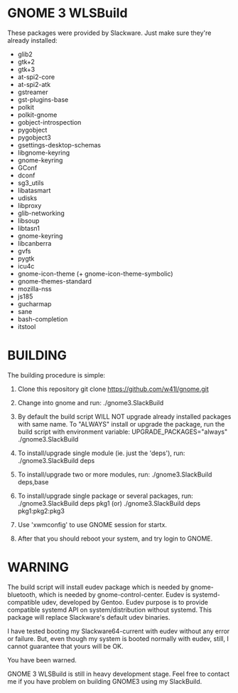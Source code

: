 GNOME 3 WLSBuild
================

These packages were provided by Slackware. Just make sure they're
already installed:

* glib2
* gtk+2
* gtk+3
* at-spi2-core
* at-spi2-atk
* gstreamer
* gst-plugins-base
* polkit
* polkit-gnome
* gobject-introspection
* pygobject
* pygobject3
* gsettings-desktop-schemas
* libgnome-keyring
* gnome-keyring
* GConf
* dconf
* sg3_utils
* libatasmart
* udisks
* libproxy
* glib-networking
* libsoup
* libtasn1
* gnome-keyring
* libcanberra
* gvfs
* pygtk
* icu4c
* gnome-icon-theme (+ gnome-icon-theme-symbolic)
* gnome-themes-standard
* mozilla-nss
* js185
* gucharmap
* sane
* bash-completion
* itstool

BUILDING
========

The building procedure is simple:

1. Clone this repository
   git clone https://github.com/w41l/gnome.git

2. Change into gnome and run:
   ./gnome3.SlackBuild

3. By default the build script WILL NOT upgrade already installed
   packages with same name. To "ALWAYS" install or upgrade the package,
   run the build script with environment variable:
   UPGRADE_PACKAGES="always" ./gnome3.SlackBuild

4. To install/upgrade single module (ie. just the 'deps'), run:
   ./gnome3.SlackBuild deps
   
5. To install/upgrade two or more modules, run:
   ./gnome3.SlackBuild deps,base

6. To install/upgrade single package or several packages, run:
   ./gnome3.SlackBuild deps pkg1
   (or)
   ./gnome3.SlackBuild deps pkg1:pkg2:pkg3

7. Use 'xwmconfig' to use GNOME session for startx.

8. After that you should reboot your system, and try login to GNOME.

WARNING
=======

The build script will install eudev package which is needed by
gnome-bluetooth, which is needed by gnome-control-center.
Eudev is systemd-compatible udev, developed by Gentoo. Eudev purpose is
to provide compatible systemd API on system/distribution without systemd.
This package will replace Slackware's default udev binaries.

I have tested booting my Slackware64-current with eudev without
any error or failure. But, even though my system is booted normally
with eudev, still, I cannot guarantee that yours will be OK.

You have been warned.

GNOME 3 WLSBuild is still in heavy development stage. Feel free to
contact me if you have problem on building GNOME3 using my
SlackBuild.
